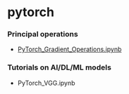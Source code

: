 # pytorch

### Principal operations
* [PyTorch_Gradient_Operations.ipynb](./PyTorch_Gradient_Operations.ipynb)

### Tutorials on AI/DL/ML models
* PyTorch_VGG.ipynb
